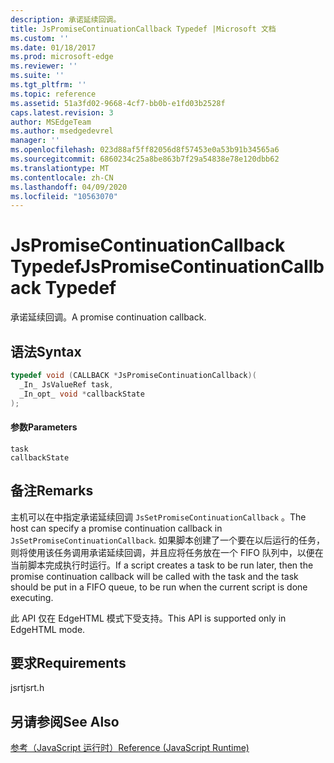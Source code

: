 ```yaml
---
description: 承诺延续回调。
title: JsPromiseContinuationCallback Typedef |Microsoft 文档
ms.custom: ''
ms.date: 01/18/2017
ms.prod: microsoft-edge
ms.reviewer: ''
ms.suite: ''
ms.tgt_pltfrm: ''
ms.topic: reference
ms.assetid: 51a3fd02-9668-4cf7-bb0b-e1fd03b2528f
caps.latest.revision: 3
author: MSEdgeTeam
ms.author: msedgedevrel
manager: ''
ms.openlocfilehash: 023d88af5ff82056d8f57453e0a53b91b34565a6
ms.sourcegitcommit: 6860234c25a8be863b7f29a54838e78e120dbb62
ms.translationtype: MT
ms.contentlocale: zh-CN
ms.lasthandoff: 04/09/2020
ms.locfileid: "10563070"
---
```

# <span data-ttu-id="9b50d-103">JsPromiseContinuationCallback Typedef</span><span class="sxs-lookup"><span data-stu-id="9b50d-103">JsPromiseContinuationCallback Typedef</span></span>
<span data-ttu-id="9b50d-104">承诺延续回调。</span><span class="sxs-lookup"><span data-stu-id="9b50d-104">A promise continuation callback.</span></span>  
  
## <span data-ttu-id="9b50d-105">语法</span><span class="sxs-lookup"><span data-stu-id="9b50d-105">Syntax</span></span>  
  
```cpp  
typedef void (CALLBACK *JsPromiseContinuationCallback)(  
  _In_ JsValueRef task,  
  _In_opt_ void *callbackState  
);  
```  
  
#### <span data-ttu-id="9b50d-106">参数</span><span class="sxs-lookup"><span data-stu-id="9b50d-106">Parameters</span></span>  
 `task`  
  `callbackState`  
  
## <span data-ttu-id="9b50d-107">备注</span><span class="sxs-lookup"><span data-stu-id="9b50d-107">Remarks</span></span>  
 <span data-ttu-id="9b50d-108">主机可以在中指定承诺延续回调 `JsSetPromiseContinuationCallback` 。</span><span class="sxs-lookup"><span data-stu-id="9b50d-108">The host can specify a promise continuation callback in `JsSetPromiseContinuationCallback`.</span></span> <span data-ttu-id="9b50d-109">如果脚本创建了一个要在以后运行的任务，则将使用该任务调用承诺延续回调，并且应将任务放在一个 FIFO 队列中，以便在当前脚本完成执行时运行。</span><span class="sxs-lookup"><span data-stu-id="9b50d-109">If a script creates a task to be run later, then the promise continuation callback will be called with the task and the task should be put in a FIFO queue, to be run when the current script is done executing.</span></span>  
  
 <span data-ttu-id="9b50d-110">此 API 仅在 EdgeHTML 模式下受支持。</span><span class="sxs-lookup"><span data-stu-id="9b50d-110">This API is supported only in EdgeHTML mode.</span></span>  
  
## <span data-ttu-id="9b50d-111">要求</span><span class="sxs-lookup"><span data-stu-id="9b50d-111">Requirements</span></span>  
 <span data-ttu-id="9b50d-112">jsrt</span><span class="sxs-lookup"><span data-stu-id="9b50d-112">jsrt.h</span></span>  
  
## <span data-ttu-id="9b50d-113">另请参阅</span><span class="sxs-lookup"><span data-stu-id="9b50d-113">See Also</span></span>  
 [<span data-ttu-id="9b50d-114">参考（JavaScript 运行时）</span><span class="sxs-lookup"><span data-stu-id="9b50d-114">Reference (JavaScript Runtime)</span></span>](../chakra-hosting/reference-javascript-runtime.md)